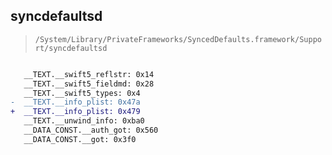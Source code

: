 ## syncdefaultsd

> `/System/Library/PrivateFrameworks/SyncedDefaults.framework/Support/syncdefaultsd`

```diff

   __TEXT.__swift5_reflstr: 0x14
   __TEXT.__swift5_fieldmd: 0x28
   __TEXT.__swift5_types: 0x4
-  __TEXT.__info_plist: 0x47a
+  __TEXT.__info_plist: 0x479
   __TEXT.__unwind_info: 0xba0
   __DATA_CONST.__auth_got: 0x560
   __DATA_CONST.__got: 0x3f0

```

